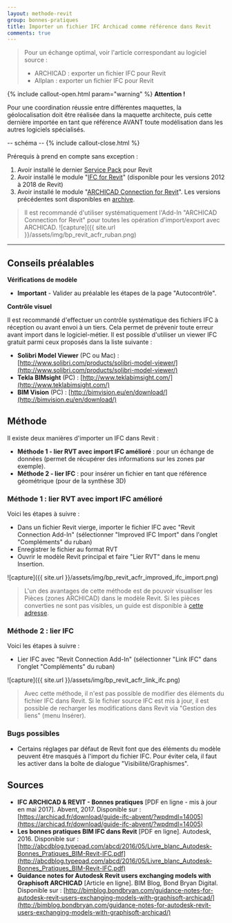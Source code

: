 ```yaml
---
layout: methode-revit
group: bonnes-pratiques
title: Importer un fichier IFC Archicad comme référence dans Revit
comments: true
---
```


> Pour un échange optimal, voir l'article correspondant au logiciel source :
> 
> * ARCHICAD : exporter un fichier IFC pour Revit
> * Allplan : exporter un fichier IFC pour Revit

{% include callout-open.html param="warning" %}
**Attention !**

Pour une coordination réussie entre différentes maquettes, la géolocalisation doit être réalisée dans la maquette architecte, puis cette dernière importée en tant que référence AVANT toute modélisation dans les autres logiciels spécialisés.

-- schéma --
{% include callout-close.html %}

Prérequis à prend en compte sans exception :

1. Avoir installé le dernier [Service Pack](https://knowledge.autodesk.com/support/revit-products/downloads) pour Revit
2.	Avoir installé le module "[IFC for Revit](https://sourceforge.net/projects/ifcexporter/files/)" (disponible pour les versions 2012 à 2018 de Revit)
3.	Avoir installé le module "[ARCHICAD Connection for Revit](http://www.graphisoft.com/downloads/interoperability.html)". Les versions précédentes sont disponibles en [archive](http://www.graphisoft.com/downloads/addons/interoperability/Archive.html).

> Il est recommandé d'utiliser systématiquement l'Add-In "ARCHICAD Connection for Revit" pour toutes les opération d'import/export avec ARCHICAD.
> ![capture]({{ site.url }}/assets/img/bp_revit_acfr_ruban.png)

---

## Conseils préalables

**Vérifications de modèle**

* **Important** - Valider au préalable les étapes de la page "Autocontrôle".

**Contrôle visuel**

Il est recommandé d'effectuer un contrôle systématique des fichiers IFC à réception ou avant envoi à un tiers. Cela permet de prévenir toute erreur avant import dans le logiciel-métier. Il est possible d'utiliser un viewer IFC gratuit parmi ceux proposés dans la liste suivante :

* **Solibri Model Viewer** (PC ou Mac) : [http://www.solibri.com/products/solibri-model-viewer/](http://www.solibri.com/products/solibri-model-viewer/)
* **Tekla BIMsight** (PC) : [http://www.teklabimsight.com/](http://www.teklabimsight.com/)
* **BIM Vision** (PC) : [http://bimvision.eu/en/download/](http://bimvision.eu/en/download/)

## Méthode

Il existe deux manières d'importer un IFC dans Revit :

* **Méthode 1 - lier RVT avec import IFC amélioré** : pour un échange de données (permet de récupérer des informations sur les zones par exemple).
* **Méthode 2 - lier IFC** : pour insérer un fichier en tant que référence géométrique (pour de la synthèse 3D)

### Méthode 1 : lier RVT avec import IFC amélioré

Voici les étapes à suivre :

* Dans un fichier Revit vierge, importer le fichier IFC avec "Revit Connection Add-In" (sélectionner "Improved IFC Import" dans l'onglet "Compléments" du ruban)
* Enregistrer le fichier au format RVT
* Ouvrir le modèle Revit principal et faire "Lier RVT" dans le menu Insertion.

![capture]({{ site.url }}/assets/img/bp_revit_acfr_improved_ifc_import.png)

> L'un des avantages de cette méthode est de pouvoir visualiser les Pièces (zones ARCHICAD) dans le modèle Revit. Si les pièces converties ne sont pas visibles, un guide est disponible à [cette adresse](http://blogs.rand.com/support/2013/01/revit-cannot-see-the-linked-models-room-tags.html).

### Méthode 2 : lier IFC

Voici les étapes à suivre :

* Lier IFC avec "Revit Connection Add-In" (sélectionner "Link IFC" dans l'onglet "Compléments" du ruban)

![capture]({{ site.url }}/assets/img/bp_revit_acfr_link_ifc.png)

> Avec cette méthode, il n'est pas possible de modifier des éléments du fichier IFC dans Revit. Si le fichier source IFC est mis à jour, il est possible de recharger les modifications dans Revit via "Gestion des liens" (menu Insérer).

###



### Bugs possibles

* Certains réglages par défaut de Revit font que des éléments du modèle peuvent être masqués à l'import du fichier IFC. Pour éviter cela, il faut les activer dans la boîte de dialogue "Visibilité/Graphismes".

## Sources

* **IFC ARCHICAD & REVIT - Bonnes pratiques** [PDF en ligne - mis à jour en mai 2017]. Abvent, 2017. Disponible sur : [https://archicad.fr/download/guide-ifc-abvent/?wpdmdl=14005](https://archicad.fr/download/guide-ifc-abvent/?wpdmdl=14005)
* **Les bonnes pratiques BIM IFC dans Revit** [PDF en ligne]. Autodesk, 2016. Disponible sur : [http://abcdblog.typepad.com/abcd/2016/05/Livre_blanc_Autodesk-Bonnes_Pratiques_BIM-Revit-IFC.pdf](http://abcdblog.typepad.com/abcd/2016/05/Livre_blanc_Autodesk-Bonnes_Pratiques_BIM-Revit-IFC.pdf)
* **Guidance notes for Autodesk Revit users exchanging models with Graphisoft ARCHICAD** [Article en ligne]. BIM Blog, Bond Bryan Digital. Disponible sur : [http://bimblog.bondbryan.com/guidance-notes-for-autodesk-revit-users-exchanging-models-with-graphisoft-archicad/](http://bimblog.bondbryan.com/guidance-notes-for-autodesk-revit-users-exchanging-models-with-graphisoft-archicad/)
